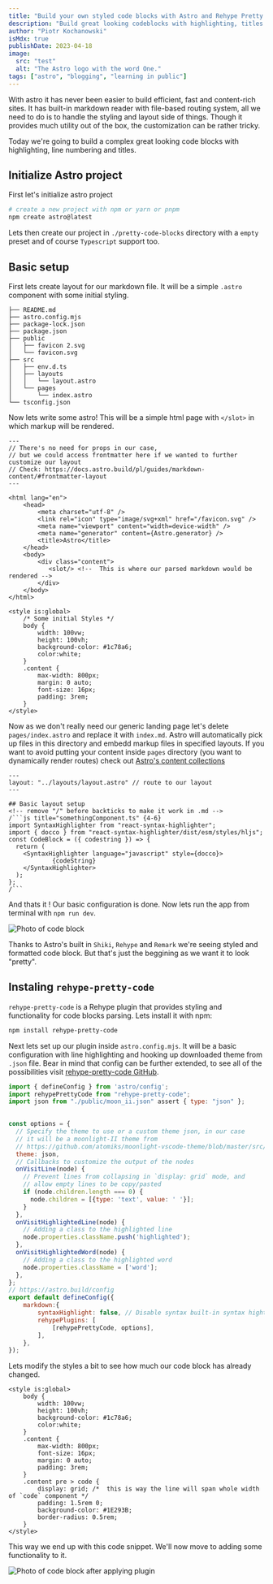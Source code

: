 ```yaml
---
title: "Build your own styled code blocks with Astro and Rehype Pretty Code"
description: "Build great looking codeblocks with highlighting, titles and line numbering."
author: "Piotr Kochanowski"
isMdx: true
publishDate: 2023-04-18
image:
  src: "test"
  alt: "The Astro logo with the word One."
tags: ["astro", "blogging", "learning in public"]
---
```


With astro it has never been easier to build efficient, fast and content-rich sites. It has built-in markdown reader with file-based routing system, all we need to do is to handle the styling and layout side of things. Though it provides much utility out of the box, the customization can be rather tricky.

Today we're going to build a complex great looking code blocks with highlighting, line numbering and titles.

## Initialize Astro project

First let's initialize astro project

```bash 
# create a new project with npm or yarn or pnpm
npm create astro@latest
```

Lets then create our project in `./pretty-code-blocks` directory with a `empty` preset and of course `Typescript` support too.

## Basic setup

First lets create layout for our markdown file. It will be a simple `.astro` component with some initial styling.

```text {10-11}
├── README.md
├── astro.config.mjs
├── package-lock.json
├── package.json
├── public
│   ├── favicon 2.svg
│   └── favicon.svg
├── src
│   ├── env.d.ts
│   ├── layouts
│   │   └── layout.astro
│   └── pages
│       └── index.astro
└── tsconfig.json
```

Now lets write some astro! This will be a simple html page with `</slot>` in which markup will be rendered.

```astro title="layout.astro" showLineNumbers
---
// There's no need for props in our case,
// but we could access frontmatter here if we wanted to further customize our layout
// Check: https://docs.astro.build/pl/guides/markdown-content/#frontmatter-layout
---

<html lang="en">
	<head>
		<meta charset="utf-8" />
		<link rel="icon" type="image/svg+xml" href="/favicon.svg" />
		<meta name="viewport" content="width=device-width" />
		<meta name="generator" content={Astro.generator} />
		<title>Astro</title>
	</head>
	<body>
        <div class="content">
           <slot/> <!--  This is where our parsed markdown would be rendered -->
        </div>
	</body>
</html>

<style is:global>
    /* Some initial Styles */
    body { 
        width: 100vw;
        height: 100vh;
        background-color: #1c78a6;
        color:white;
    }
    .content {
        max-width: 800px;
        margin: 0 auto;
        font-size: 16px;
        padding: 3rem;
    }
</style>
```

Now as we don't really need our generic landing page let's delete `pages/index.astro` and replace it with `index.md`. Astro will automatically pick up files in this directory and embedd markup files in specified layouts. If you want to avoid putting your content inside `pages` directory (you want to dynamically render routes) check out [Astro's content collections](https://docs.astro.build/pl/guides/content-collections/) 

```astro title="index.md"
---
layout: "../layouts/layout.astro" // route to our layout
---

## Basic layout setup
<!-- remove "/" before backticks to make it work in .md -->
/```js title="somethingComponent.ts" {4-6}
import SyntaxHighlighter from "react-syntax-highlighter";
import { docco } from "react-syntax-highlighter/dist/esm/styles/hljs";
const CodeBlock = ({ codestring }) => {
  return (
    <SyntaxHighlighter language="javascript" style={docco}>
            {codeString}
    </SyntaxHighlighter>
  );
};
/```
```

And thats it ! Our basic configuration is done. Now lets run the app from terminal with `npm run dev`.

![Photo of code block](https://res.cloudinary.com/kohan-devblog/image/upload/c_scale,w_1188/v1681935130/Posts/markdown-reader-astro-rehype-pretty-code/Screenshot_2023-04-19_at_22.11.48_pak9lg.png)

Thanks to Astro's built in `Shiki`, `Rehype` and `Remark` we're seeing styled and formatted code block. But that's just the beggining as we want it to look "pretty".

## Instaling `rehype-pretty-code`

 `rehype-pretty-code` is a Rehype plugin that provides styling and functionality for code blocks parsing. 
 Lets install it with npm:
```bash
npm install rehype-pretty-code
```
Next lets set up our plugin inside `astro.config.mjs`. It will be a basic configuration with line highlighting and
hooking up downloaded theme from `.json` file. Bear in mind that config can be further extended, to see all of the possibilities visit [rehype-pretty-code GitHub](https://rehype-pretty-code.netlify.app/).


```js title="astro.config.mjs" showLineNumbers {2-3,6-27,30-35}
import { defineConfig } from 'astro/config';
import rehypePrettyCode from "rehype-pretty-code";
import json from "./public/moon_ii.json" assert { type: "json" };

 
const options = {
  // Specify the theme to use or a custom theme json, in our case
  // it will be a moonlight-II theme from
  // https://github.com/atomiks/moonlight-vscode-theme/blob/master/src/moonlight-ii.json
  theme: json,
  // Callbacks to customize the output of the nodes
  onVisitLine(node) {
    // Prevent lines from collapsing in `display: grid` mode, and
    // allow empty lines to be copy/pasted
    if (node.children.length === 0) {
      node.children = [{type: 'text', value: ' '}];
    }
  },
  onVisitHighlightedLine(node) {
    // Adding a class to the highlighted line
    node.properties.className.push('highlighted');
  },
  onVisitHighlightedWord(node) {
    // Adding a class to the highlighted word
    node.properties.className = ['word'];
  },
};
// https://astro.build/config
export default defineConfig({
    markdown:{
        syntaxHighlight: false, // Disable syntax built-in syntax hightlighting from astro
        rehypePlugins: [
            [rehypePrettyCode, options],
        ],      
    },
});
```
Lets modify the styles a bit to see how much our code block has already changed.
```astro title="layout.astro" showLineNumbers {14-19}
<style is:global>
    body { 
        width: 100vw;
        height: 100vh;
        background-color: #1c78a6;
        color:white;
    }
    .content {
        max-width: 800px;
        font-size: 16px;
        margin: 0 auto;
        padding: 3rem;
    }
    .content pre > code {
        display: grid; /*  this is way the line will span whole width of `code` component */
        padding: 1.5rem 0;
        background-color: #1E293B;
        border-radius: 0.5rem;
    }
</style>
```

This way we end up with this code snippet. We'll now move to adding some functionality to it.

![Photo of code block after applying plugin](https://res.cloudinary.com/kohan-devblog/image/upload/v1682185019/Posts/markdown-reader-astro-rehype-pretty-code/Screenshot_2023-04-22_at_18.56.46_yfrgpd.png)



